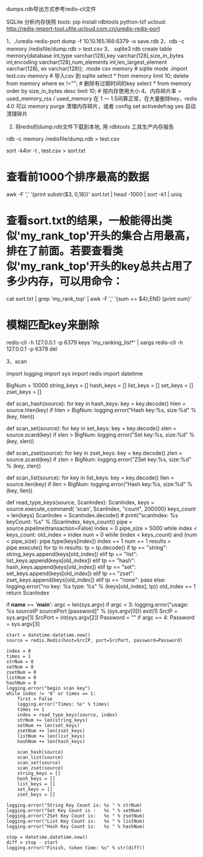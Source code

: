 dumps.rdb导出方式参考redis-cli文件

SQLite 分析内存快照
tools:
	pip install rdbtools python-lzf
	ucloud: http://redis-import-tool.ufile.ucloud.com.cn/uredis-redis-port

1、./uredis-redis-port dump -f     10.10.165.166:6379 -o save.rdb
2、rdb -c memory /redisfile/dump.rdb > test.csv
3、	sqlite3 rdb
	create table memory(database int,type varchar(128),key varchar(128),size_in_bytes int,encoding varchar(128),num_elements int,len_largest_element varchar(128), ex varchar(128));
	.mode csv memory  # sqlite mode
	.import test.csv memory  # 导入csv 到 sqlite
	select * from memory limit 10;
	delete from memory where ex !="";  # 删除有过期时间的key
	select * from memory order by size_in_bytes desc limit 10;  # 按内存使用大小
4、内存碎片率 = used_memory_rss / used_memory
	在 1 ～ 1.5间算正常，在大量删除key，redis 4.0 可以 memory purge 清理内存碎片，或者 config set activedefrag yes 自动清理碎片








2. 将redis的dump.rdb文件下载到本地, 用 rdbtools 工具生产内存报告

rdb -c memory /redisfile/dump.rdb > test.csv

sort -k4nr -t , test.csv > sort.txt

# 查看前1000个排序最高的数据
awk -F ',' '{print substr($3, 0,18)}' sort.txt | head -1000 | sort -k1 | uniq

# 查看sort.txt的结果，一般能得出类似'my_rank_top'开头的集合占用最高，排在了前面。若要查看类似'my_rank_top'开头的key总共占用了多少内存，可以用命令：
cat sort.txt | grep 'my_rank_top' | awk -F ',' '{sum += $4};END {print sum}'

# 模糊匹配key来删除
redis-cli -h 127.0.0.1 -p 6379  keys 'my_ranking_list*' | xargs redis-cli -h 127.0.0.1 -p 6379 del





3、scan

import logging
import sys
import redis
import datetime

BigNum = 10000
string_keys = []
hash_keys = []
list_keys = []
set_keys = []
zset_keys = []


def scan_hash(source):
    for key in hash_keys:
        key = key.decode()
        hlen = source.hlen(key)
        if hlen > BigNum:
            logging.error("Hash key:%s, size:%d" % (key, hlen))


def scan_set(source):
    for key in set_keys:
        key = key.decode()
        slen = source.scard(key)
        if slen > BigNum:
            logging.error("Set key:%s, size:%d" % (key, slen))


def scan_zset(source):
    for key in zset_keys:
        key = key.decode()
        zlen = source.zcard(key)
        if zlen > BigNum:
            logging.error("ZSet key:%s, size:%d" % (key, zlen))


def scan_list(source):
    for key in list_keys:
        key = key.decode()
        llen = source.llen(key)
        if llen > BigNum:
            logging.error("Hash key:%s, size:%d" % (key, llen))


def read_type_keys(source, ScanIndex):
    ScanIndex, keys = source.execute_command(
        'scan', ScanIndex, "count", 200000)
    keys_count = len(keys)
    ScanIndex = ScanIndex.decode()
    # print("scanIndex: %s  keyCount: %s" % (ScanIndex, keys_count))
    pipe = source.pipeline(transaction=False)
    index = 0
    pipe_size = 5000
    while index < keys_count:
        old_index = index
        num = 0
        while (index < keys_count) and (num < pipe_size):
            pipe.type(keys[index])
            index += 1
            num += 1
        results = pipe.execute()
        for tp in results:
            tp = tp.decode()
            if tp == "string":
                string_keys.append(keys[old_index])
            elif tp == "list":
                list_keys.append(keys[old_index])
            elif tp == "hash":
                hash_keys.append(keys[old_index])
            elif tp == "set":
                set_keys.append(keys[old_index])
            elif tp == "zset":
                zset_keys.append(keys[old_index])
            elif tp == "none":
                pass
            else:
                logging.error("no key: %s   type: %s" % (keys[old_index], tp))
            old_index += 1
    return ScanIndex


if __name__ == '__main__':
    argc = len(sys.argv)
    if argc < 3:
        logging.error("usage: %s sourceIP sourcePort [password]" % (sys.argv[0]))
        exit(1)
    SrcIP = sys.argv[1]
    SrcPort = int(sys.argv[2])
    Password = ""
    if argc == 4:
        Password = sys.argv[3]

    start = datetime.datetime.now()
    source = redis.Redis(host=SrcIP, port=SrcPort, password=Password)

    index = 0
    times = 1
    strNum = 0
    setNum = 0
    zsetNum = 0
    listNum = 0
    hashNum = 0
    logging.error("begin scan key")
    while index != '0' or times == 1:
        first = False
        logging.error("Times: %s" % times)
        times += 1
        index = read_type_keys(source, index)
        strNum += len(string_keys)
        setNum += len(set_keys)
        zsetNum += len(zset_keys)
        listNum += len(list_keys)
        hashNum += len(hash_keys)

        scan_hash(source)
        scan_list(source)
        scan_set(source)
        scan_zset(source)
        string_keys = []
        hash_keys = []
        list_keys = []
        set_keys = []
        zset_keys = []

    logging.error("String Key Count is: %s " % strNum)
    logging.error("Set Key Count is :   %s " % setNum)
    logging.error("ZSet Key Count is:   %s " % zsetNum)
    logging.error("List Key Count is:   %s " % listNum)
    logging.error("Hash Key Count is:   %s " % hashNum)

    stop = datetime.datetime.now()
    diff = stop - start
    logging.error("Finish, token time: %s" % str(diff))
